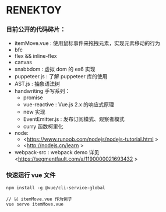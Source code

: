 # RENEKTOY

### 目前公开的代码碎片：

- itemMove.vue : 使用鼠标事件来拖拽元素，实现元素移动的行为
- bfc
- flex && inline-flex
- canvas
- snabbdom : 虚拟 dom 的 es6 实现
- puppeteer.js : 了解 puppeteer 库的使用
- AST.js : 抽象语法树
- handwriting 手写系列：
  - promise
  - vue-reactive : Vue.js 2.x 的响应式原理
  - new 实现
  - EventEmitter.js : 发布订阅模式、观察者模式
  - curry 函数柯里化
- node: 
  - <https://www.runoob.com/nodejs/nodejs-tutorial.html >
  - <http://nodejs.cn/learn >
- webpack-src : webpack demo 详见 <https://segmentfault.com/a/1190000021693432 >



### 快速运行 vue 文件
```
npm install -g @vue/cli-service-global

// 以 itemMove.vue 作为例子
vue serve itemMove.vue
```